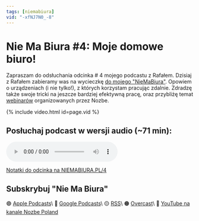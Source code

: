 ```yaml
---
tags: [niemabiura]
vid: "-xfNJ7N0_-8"
---
```


# Nie Ma Biura #4: Moje domowe biuro!

Zapraszam do odsłuchania odcinka # 4 mojego podcastu z Rafałem. Dzisiaj z Rafałem zabieramy was na wycieczkę [do mojego "NieMaBiura"](/office/). Opowiem o urządzeniach (i nie tylko!), z których korzystam pracując zdalnie. Zdradzę także swoje tricki na jeszcze bardziej efektywną pracę, oraz przybliżę temat [webinarów](/pl/tag/webinar/) organizowanych przez Nozbe.

{% include video.html id=page.vid %}

<!--More-->

## Posłuchaj podcast w wersji audio (~71 min):

<audio controls>
<source src="https://media.transistor.fm/2cefa8c6.mp3" type="audio/mpeg">
</audio>



[Notatki do odcinka na NIEMABIURA.PL/4](https://niemabiura.pl/4)

## Subskrybuj "Nie Ma Biura"

🟣 [Apple Podcasts](https://podcasts.apple.com/pl/podcast/nie-ma-biura/id1526795631)\\
🔵 [Google Podcasts](https://podcasts.google.com/feed/aHR0cHM6Ly9mZWVkcy50cmFuc2lzdG9yLmZtL25pZW1hYml1cmE)\\
🟡 [RSS](https://nozbe.com/niemabiura.rss)\\
🟠 [Overcast](https://overcast.fm/itunes1526795631/nie-ma-biura)\\
🔴 [YouTube na kanale Nozbe Poland](https://youtube.com/NozbePoland)

[n]: https://nozbe.com/pl/?a=mike